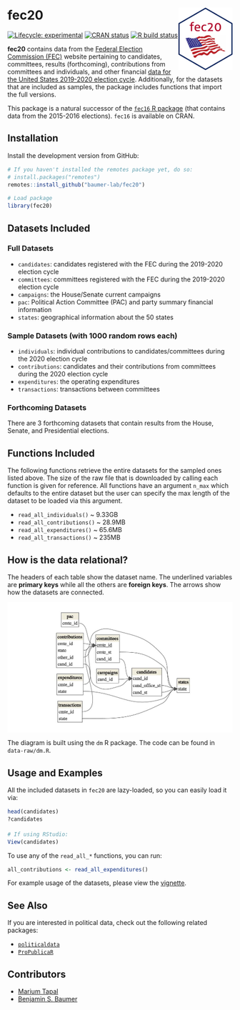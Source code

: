 
<!-- README.md is generated from README.Rmd. Please edit that file -->

# fec20 <img src="data-raw/Sticker/hex_fec20.png" align="right" height=140/>

<!-- badges: start -->

[![Lifecycle:
experimental](https://img.shields.io/badge/lifecycle-maturing-blue.svg)](https://www.tidyverse.org/lifecycle/#maturing)
[![CRAN
status](https://r-pkg.org/badges/version/fec20)](https://CRAN.R-project.org/package=fec20)
[![R build
status](https://github.com/baumer-lab/fec20/workflows/R-CMD-check/badge.svg)](https://github.com/baumer-lab/fec20/actions/workflows/R-CMD-check.yml)
<!-- badges: end -->

**fec20** contains data from the [Federal Election Commission
(FEC)](https://www.fec.gov/) website pertaining to candidates,
committees, results (forthcoming), contributions from committees and
individuals, and other financial [data for the United States 2019-2020
election cycle](https://www.fec.gov/data/browse-data/?tab=bulk-data).
Additionally, for the datasets that are included as samples, the package
includes functions that import the full versions.

This package is a natural successor of the [`fec16` R
package](https://github.com/baumer-lab/fec16) (that contains data from
the 2015-2016 elections). `fec16` is available on CRAN.

## Installation

Install the development version from GitHub:

``` r
# If you haven't installed the remotes package yet, do so:
# install.packages("remotes")
remotes::install_github("baumer-lab/fec20")
```

``` r
# Load package
library(fec20)
```

## Datasets Included

### Full Datasets

-   `candidates`: candidates registered with the FEC during the
    2019-2020 election cycle
-   `committees`: committees registered with the FEC during the
    2019-2020 election cycle
-   `campaigns`: the House/Senate current campaigns
-   `pac`: Political Action Committee (PAC) and party summary financial
    information
-   `states`: geographical information about the 50 states

### Sample Datasets (with 1000 random rows each)

-   `individuals`: individual contributions to candidates/committees
    during the 2020 election cycle
-   `contributions`: candidates and their contributions from committees
    during the 2020 election cycle
-   `expenditures`: the operating expenditures
-   `transactions`: transactions between committees

### Forthcoming Datasets

There are 3 forthcoming datasets that contain results from the House,
Senate, and Presidential elections.

## Functions Included

The following functions retrieve the entire datasets for the sampled
ones listed above. The size of the raw file that is downloaded by
calling each function is given for reference. All functions have an
argument `n_max` which defaults to the entire dataset but the user can
specify the max length of the dataset to be loaded via this argument.

-   `read_all_individuals()` \~ 9.33GB
-   `read_all_contributions()` \~ 28.9MB
-   `read_all_expenditures()` \~ 65.6MB
-   `read_all_transactions()` \~ 235MB

## How is the data relational?

The headers of each table show the dataset name. The underlined
variables are **primary keys** while all the others are **foreign
keys**. The arrows show how the datasets are connected.

<img src="inst/fec20-dm.jpeg" align="center"/>

The diagram is built using the `dm` R package. The code can be found in
`data-raw/dm.R`.

## Usage and Examples

All the included datasets in `fec20` are lazy-loaded, so you can easily
load it via:

``` r
head(candidates)
?candidates

# If using RStudio:
View(candidates)
```

To use any of the `read_all_*` functions, you can run:

``` r
all_contributions <- read_all_expenditures()
```

For example usage of the datasets, please view the
[vignette](https://github.com/baumer-lab/fec20/blob/main/vignettes/fec20.Rmd).

## See Also

If you are interested in political data, check out the following related
packages:

-   [`politicaldata`](https://github.com/elliottmorris/politicaldata/)
-   [`ProPublicaR`](https://github.com/dietrichson/ProPublicaR)

## Contributors

-   [Marium Tapal](https://github.com/mariumtapal)
-   [Benjamin S. Baumer](https://github.com/beanumber)
